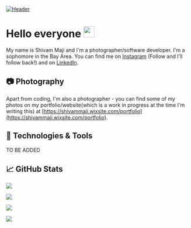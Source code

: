 [![Header](https://raw.githubusercontent.com/ParadoxFlame/ParadoxFlame/master/Banner.png "Header")](https://shivammaji.wixsite.com/portfolio)

# Hello everyone <img src="https://raw.githubusercontent.com/ParadoxFlame/ParadoxFlame/master/wave.gif" width="30px">

My name is Shivam Maji and I'm a photographer/software developer. I'm a sophomore in the Bay Area. You can find me on [Instagram](https://www.instagram.com/shivam._.maji/) (Follow and I'll follow back!) and on [LinkedIn](www.linkedin.com/in/shivam-maji).

## 📷 Photography

Apart from coding, I'm also a photographer - you can find some of my photos on my portfolio/website(which is a work in progress at the time I'm writing this) at [https://shivammaji.wixsite.com/portfolio](https://shivammaji.wixsite.com/portfolio).

## 🔧 Technologies & Tools
TO BE ADDED

## &#x1f4c8; GitHub Stats

![](https://github-readme-stats.vercel.app/api?username=ParadoxFlame&theme=merko)

![](https://github-readme-streak-stats.herokuapp.com/?user=ParadoxFlame&theme=merko)

![](https://github-readme-stats.vercel.app/api/top-langs/?username=ParadoxFlame&theme=merko&layout=large)

![](https://komarev.com/ghpvc/?username=ParadoxFlame&theme=merko)
